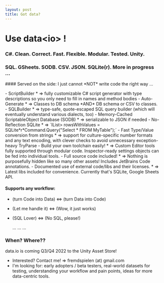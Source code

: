 ```yaml
---
layout: post
title: Got data?
---
```


# Use data&lt;io&gt; !

### C#. Clean. Correct. Fast. Flexible. Modular. Tested. Unity.

### SQL. GSheets. SODB. CSV. JSON. SQLite(r). More in progress ...

<p/>
#### Served on the side:
I just cannot *NOT* write code the right way ...
<p/>
- ScriptBuilder
  * => fully customizable C# script generator with type descriptions so you only need to fill in names and method bodies
- Auto-Generate
  * => Classes to DB schema *AND* DB schema or CSV to classes.
- SQLBuilder
  * => type-safe, quote-escaped SQL query builder (which will eventually understand various dialects, too)
- Memory-Cached ScriptableObject Database (SODB)
  * => serializable to JSON if needed
- No-Reflection SQLite
  * => ´IList<IList<object>> rowsWithValues = SQLite*r*Command.Query("Select * FROM MyTable");´
- Fast Type/Value conversion from strings
  * => support for culture-specific number formats and any text encoding, with clever checks to avoid unnecessary exception-heavy TryParse
- Build your own toolchain easily!
  * => Custom Editor tools fully supported through modular code. Inspector-ready settings objects can be fed into individual tools.
- Full source code included!
  * => Nothing is purposefully hidden like so many other assets! Includes JetBrains Code annotations.
- Documented use of external code/libs and their licenses.
  * => Latest libs included for convenience. Currently that's SQLite, Google Sheets API.

#### Supports any workflow: 
- (turn Code into Data) <=> (turn Data into Code)
- (Let me handle it) <=> (Wow, it just works)
- (SQL Lover) <=> (No SQL, please!)

  ...
  ...
  ...

### When? Where??

data.io is coming Q3/Q4 2022 to the Unity Asset Store!

- Interested? Contact me! => fremdspielen (at) gmail.com
- I'm looking for: early adopters / beta testers, real-world datasets for testing, understanding your workflow and pain points, ideas for more data-centric tools.
